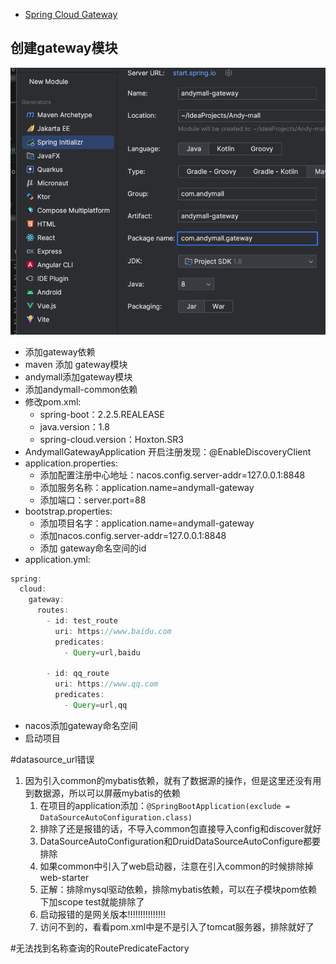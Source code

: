 - [Spring Cloud Gateway](https://spring.io/projects/spring-cloud-gateway)

## 创建gateway模块
	
![](BEFORE/附件/Pasted%20image%2020231110185740.png)

- 添加gateway依赖
- maven 添加 gateway模块
- andymall添加gateway模块
- 添加andymall-common依赖
- 修改pom.xml:
	- spring-boot：2.2.5.REALEASE
	- java.version：1.8
	- spring-cloud.version：Hoxton.SR3
- AndymallGatewayApplication 开启注册发现：@EnableDiscoveryClient
- application.properties:
	- 添加配置注册中心地址：nacos.config.server-addr=127.0.0.1:8848
	- 添加服务名称：application.name=andymall-gateway
	- 添加端口：server.port=88
- bootstrap.properties:
	- 添加项目名字：application.name=andymall-gateway
	- 添加nacos.config.server-addr=127.0.0.1:8848
	- 添加 gateway命名空间的id
- application.yml:
```java
spring:
  cloud:
    gateway:
      routes:
        - id: test_route
          uri: https://www.baidu.com
          predicates:
            - Query=url,baidu

        - id: qq_route
          uri: https://www.qq.com
          predicates:
            - Query=url,qq
```
- nacos添加gateway命名空间
- 启动项目

#datasource_url错误
1. 因为引入common的mybatis依赖，就有了数据源的操作，但是这里还没有用到数据源，所以可以屏蔽mybatis的依赖
	1. 在项目的application添加：`@SpringBootApplication(exclude = DataSourceAutoConfiguration.class)`
	2. 排除了还是报错的话，不导入common包直接导入config和discover就好
	3. DataSourceAutoConfiguration和DruidDataSourceAutoConfigure都要排除
	4. 如果common中引入了web启动器，注意在引入common的时候排除掉web-starter
	5. 正解：排除mysql驱动依赖，排除mybatis依赖，可以在子模块pom依赖下加scope test就能排除了
	6. 启动报错的是网关版本!!!!!!!!!!!!!!!
	7. 访问不到的，看看pom.xml中是不是引入了tomcat服务器，排除就好了

#无法找到名称查询的RoutePredicateFactory
